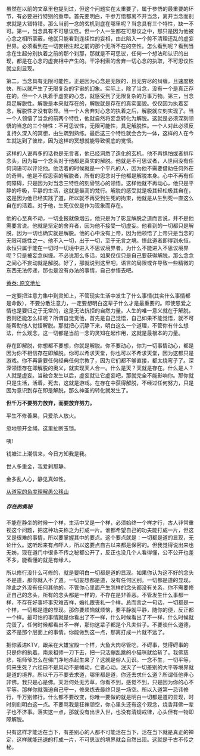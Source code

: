 虽然在以前的文章里也提到过，但这个问题实在太重要了，属于参悟的最重要的环节，有必要进行特别的重申。首先要明白，千参万悟都离不开当念，离开当念而别求就是大错特错。那么当前一念的玄机到底在哪里呢？当念具有三个特性，缺一不可。第一，当念具有不可思议性。但一个人一生都在可思议之中，那只是因为他被心念之相所蒙蔽，他就只能看到连续性的妄相，由此陷入一个剪不清理还乱的虚妄世界。必须看到在一切妄相生起之前的那个无所不在的空性。怎么看到呢？看到当念在生起分别执着之前的那个刹那，那就是不可思议，任何一个想法和认识的出现，都是在心念的虚妄相中产生的。干净利索的舍弃一切心念的执取，不可思议性就立刻显现。

第二，当念具有无限可能性。正是因为心念是无限的，且无穷尽的纠缠，且速度极快，所以就产生了无限复杂的宇宙的幻象。实际上，除了当念，没有一个是真正存在的。但一个人执着于虚妄的心念，就感受到了无限复杂的万事万物。第三，当念具足解脱性。解脱是本来就存在的，解脱就是存在的真实面貌。仅仅因为执着妄念，解脱性才没有彰显。当一个人舍弃对心念的执着之后，解脱就立刻实现了。当一个人领悟了当念的前两个特性，他就自然将妄念转化为解脱。这就是必须深刻领悟的当念的三个特性：不可思议性，无限可能性，具足解脱性。一个人对此必须反复持久深入的冥想，由生疏到熟练。最后这三个特性就会合为一体，这样的人在今生就达到了彼岸，因为这样的冥想就能导致彻底的觉悟。

这样的人说再多的话也是无言者，他已经洞悉了造化的玄机，他不再惧怕或者排斥念头，因为每一个念头对于他都是真实的解脱。他就是不可思议者，人世间没有任何词语可以评论他。他活着的时候就是一个平凡的人，因为他不需要借助任何外在的奇异。他是不假思索的解脱者，所有的思念对于他都是解脱本身。心中不再有任何障碍，只是因为对当念三特性的刻骨铭心的领悟。这样他就不再动心，他只是平静的呼吸，平静的生活，这就是最高的梵行。解脱的感受就是极其轻松极其自在，这是因为他已经实践了道，所以就不再受到生死的拘束，他就是从生到死一直这么自在的活着。对于他，生死仅仅是作为现象而存在。

他的心至真不动，一切业报就像烟云。他只是为了彰显解脱之道而言说，并不是他需要言说。他就是坚定的舍弃者，因为他不接受一切虚妄。他看到的一切都只是解脱，因为一切也确实就是解脱。他的心中没有上帝，因为他领悟了上帝只是当念的无限可能性之一。他不入一切，出于一切，至于无言之境。悟此道者即得到永恒，永恒只属于能在一切时一切境中进入不思议境界者。为什么不能进入不思议境界呢？只是被妄念纠缠。不必说那么多话，如果仅仅只是自己要获得解脱，那么念念之间心不妄动就是解脱。好了，那就说到这里吧，语言的局限或许导致一些精微的东西无法传递，那也是没有办法的事情，自己参悟去吧。

[黄泰: 原文地址](https://www.jianshu.com/p/86f162dcd4c4)

一定要把注意力集中到灵知上，不管现实生活中发生了什么事情(其实什么事情都是命数），不要分散注意力，一定要想明白这辈子什么才是最重要的。即使恩爱之情也是要归之于无常的，这是无法抗拒的自然力量。人生的唯一意义就在于解脱，否则还能怎么样呢？所谓自觉觉他，首先是自己觉悟，自己如果不能觉悟，就不可能帮助他人觉悟解脱。那就把心沉静下来，明白这么一个道理，不管你有什么想法，什么观念，这一切都是当前一念的灵知在起作用，这就是最根本的力量。

存在即解脱，你想都不要想，你就是解脱。你不要动心，你为一切事情动心，都是因为你不相信存在即解脱。你可以希求天堂，你也可以不希求天堂，因为这都只是游戏。你不再需要任何经典任何宗教了，因为它们都不够直接，都太绕弯子了。深深领悟存在即解脱的奥义，就实现天人合一。什么是天？天就是存在。什么是人？人就是虚妄。当融合发生以后，虚妄就让它虚妄吧，那就完全不能影响你。那你就只是生活，活着，死去，这就是游戏。在存在中获得解脱，不经过任何努力，只是因为意识到存在即是解脱，那么神圣的转化就发生了。



**但千万不要努力放弃，而要放弃努力。**



平生不修善果，只爱杀人放火。

忽地顿开金绳，这里扯断玉锁。

咦!

钱塘江上潮信来，今日方知我是我。





世人多重金，我爱刹那静。

金多乱人心，静见真如性。



[从道家的角度理解愚公移山](https://www.jianshu.com/p/05a62058125d)



##### 存在的奥秘

不能在静坐的时候一个样，生活中又是一个样，必须始终一个样才行，古人非常重视这个问题，把这种功夫称之为打成一片。谁都希望自己的功夫能打成一片，但这又是很难的事情，所以要掌握其中的要点。这个要点就是：一切都是道的显现，无论什么。这听起来有点吓人，所以这要点自古以来都是保密的。但我觉得说出来也无妨，现在道门中很多不传之秘都公开了，反正也没几个人看得懂，公不公开也差不多，能看懂的就是有缘人。

所以修行没什么可修的，就是要明白一切都是道的显现。如果你认为这不好的念头不是道，那你就入不了道。一切妄想都是道，没有任何区别。一切都是道的显现，除此之外没有任何其他的。不管你心里面产生怎样的念头都没有关系，你不需要修正自己的念头，所有的念头都是一样的，不存在是非善恶。不管发生什么事都一样，不存在好事坏事灾难吉祥，婚礼跟丧礼一个样。总而言之一句话，一切都是一个样，一切都是道的显现。那你要烦恼就烦恼，要平静就平静，随你的便，反正都一个样。最可怕的事情就是你看出了不一样，什么时候看出了不一样，什么时候就完蛋了。任何时候都看出不一样，那你这辈子都是个凡夫俗子。不要谈什么道德，这不是那个层面上的事情。你能做到这一点，那离打成一片就不远了。

把你丢进KTV，跟呆在大雄宝殿一个样，大鱼大肉尽管吃，不碍事，觉得碍事的只是你的执着。南泉祖师一刀下去，把一只活蹦乱跳的小猫咪就给斩了。我佛慈悲，祖师爷怎么在佛门净地杀起生来了？这就是俗人见识。一念不生，一切平等，何来生死？六祖曰不是风动不是幡动，仁者心动。泯灭了一切差别的大平等境界就是道的境界。所以千万不要去求道，哪里都是道，你还去求什么道？所谓任他非心非佛，我只是心是佛。天涯何处无芳草，你看不到，感觉不到，只是因为你的心不平等。那样你就强迫自己守一，修来炼去最终只是一场空。所以入道第一忌讳修行，千万别修行。什么都不要改变，你唯一要做的就是明白一切都是道的显现，时时刻刻明白这一点。不要骂我是狂禅顽空，你心里头还有这个观念，烧香拜佛一辈子也不济事。落实这一点，那就没有出世入世，也没有清规戒律，心头但有一物即障解脱。

只有这样才能活在当下，有差别心的人都不可能活在当下，活在当下就是真正的禅定，这样就能迅速的打成一片，不可思议的境界就会自然出现。这就是千古不传之秘。